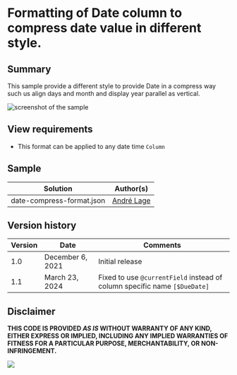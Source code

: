 # Formatting of Date column to compress date value in different style.

## Summary
This sample provide a different style to provide Date in a compress way such us align days and month and display year parallel as vertical.


![screenshot of the sample](./assets/screenshot.png)

## View requirements
- This format can be applied to any date time `Column`

## Sample

Solution|Author(s)
--------|---------
date-compress-format.json | [André Lage](https://github.com/aaclage)

## Version history

Version|Date|Comments
-------|----|--------
1.0|December 6, 2021|Initial release
1.1|March 23, 2024|Fixed to use `@currentField` instead of column specific name `[$DueDate]`

## Disclaimer
**THIS CODE IS PROVIDED *AS IS* WITHOUT WARRANTY OF ANY KIND, EITHER EXPRESS OR IMPLIED, INCLUDING ANY IMPLIED WARRANTIES OF FITNESS FOR A PARTICULAR PURPOSE, MERCHANTABILITY, OR NON-INFRINGEMENT.**

<img src="https://pnptelemetry.azurewebsites.net/list-formatting/column-samples/date-compress-format" />